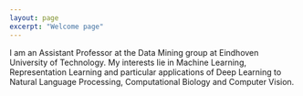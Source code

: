 ```yaml
---
layout: page
excerpt: "Welcome page"
---
```



I am an Assistant Professor at the Data Mining group at Eindhoven University of Technology. My interests lie in Machine Learning, Representation Learning and particular applications of Deep Learning to Natural Language Processing, Computational Biology and Computer Vision.

